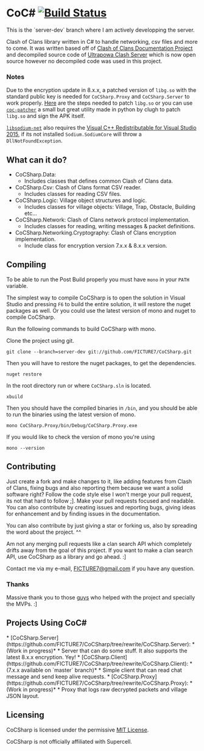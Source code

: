 <h1>
CoC# <a href="https://travis-ci.org/FICTURE7/CoCSharp"><img src="https://travis-ci.org/FICTURE7/CoCSharp.svg?branch=server-dev" alt="Build Status"></a>
</h1>
This is the `server-dev` branch where I am actively developping the server.

Clash of Clans library written in C# to handle networking, csv files and more to come.
It was written based off of [Clash of Clans Documentation Project](https://github.com/clanner/cocdp/)
and decompiled source code of [Ultrapowa Clash Server](https://github.com/Ultrapowa/UCS)
which is now open source however no decompiled code was used in this project.

### Notes
Due to the encryption update in 8.x.x, a patched version of `libg.so` with the standard public key is needed for
`CoCSharp.Proxy` and `CoCSharp.Server` to work properly. [Here](https://github.com/clugh/coc-proxy#installation) are the steps needed to patch `libg.so` or you can use [`coc-patcher`](https://github.com/clugh/coc-patcher) a small but great utility made in python by clugh to patch `libg.so` and sign the APK itself.

[`libsodium-net`](https://github.com/adamcaudill/libsodium-net) also requires the
[Visual C++ Redistributable for Visual Studio 2015](https://www.microsoft.com/en-us/download/details.aspx?id=48145), if
its not installed `Sodium.SodiumCore` will throw a `DllNotFoundException`.

## What can it do?
* CoCSharp.Data:
  * Includes classes that defines common Clash of Clans data.
* CoCSharp.Csv: Clash of Clans format CSV reader.
  * Includes classes for reading CSV files.
* CoCSharp.Logic: Village object structures and logic.
  * Includes classes for village objects: Village, Trap, Obstacle, Building etc...
* CoCSharp.Network: Clash of Clans network protocol implementation.
  * Includes classes for reading, writing messages & packet definitions.
* CoCSharp.Networking.Cryptography: Clash of Clans encryption implementation.
  * Include class for encryption version 7.x.x & 8.x.x version.

## Compiling
To be able to run the Post Build properly you must have `mono` in your `PATH` variable.

The simplest way to compile CoCSharp is to open the solution in Visual Studio and pressing `F6` to build the entire
solution, it will restore the nuget packages as well. Or you could use the latest version of mono and nuget to compile CoCSharp.

Run the following commands to build CoCSharp with mono.

Clone the project using git.
```
git clone --branch=server-dev git://github.com/FICTURE7/CoCSharp.git
```
Then you will have to restore the nuget packages, to get the dependencies.
```
nuget restore
```
In the root directory run or where `CoCSharp.sln` is located.
```
xbuild
```
Then you should have the compiled binaries in `/bin`, and you should be able to run the binaries using the latest
version of mono.
```
mono CoCSharp.Proxy/bin/Debug/CoCSharp.Proxy.exe
```

If you would like to check the version of mono you're using
```
mono --version
```

## Contributing
Just create a fork and make changes to it, like adding features from Clash of Clans, fixing bugs and also reporting them
because we want a solid software right? Follow the code style else I won't merge your pull request,
its not that hard to follow ;]. Make your pull requests focused and readable. You can also contribute by
creating issues and reporting bugs, giving ideas for enhancement and by finding issues in the documentation.

You can also contribute by just giving a star or forking us, also by spreading the word about the project. ^^

Am not any merging pull requests like a clan search API which completely drifts away from the goal of this project.
If you want to make a clan search API, use CoCSharp as a library and go ahead. :]

Contact me via my e-mail, FICTURE7@gmail.com if you have any question.

### Thanks
Massive thank you to those [guys](https://github.com/FICTURE7/CoCSharp/blob/rewrite/CONTRIBUTORS) who helped with the project and
specially the MVPs. :]

<h2>Projects Using CoC#</h2>
* [CoCSharp.Server](https://github.com/FICTURE7/CoCSharp/tree/rewrite/CoCSharp.Server): *(Work in progress)*
  * Server that can do some stuff. It also supports the latest 8.x.x encryption. Yey!
* [CoCSharp.Client](https://github.com/FICTURE7/CoCSharp/tree/rewrite/CoCSharp.Client): *(7.x.x available on `master` branch)*
  * Simple client that can read chat message and send keep alive requests.
* [CoCSharp.Proxy](https://github.com/FICTURE7/CoCSharp/tree/rewrite/CoCSharp.Proxy): *(Work in progress)*
  * Proxy that logs raw decrypted packets and village JSON layout.

## Licensing
CoCSharp is licensed under the permissive [MIT License](http://mit-license.org/).

CoCSharp is not officially affiliated with Supercell.
